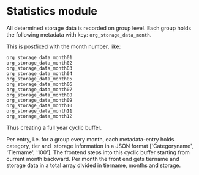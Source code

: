 # Statistics module

All determined storage data is recorded on group level.
Each group holds the following metadata with key: `org_storage_data_month`.

This is postfixed with the month number, like:
```
org_storage_data_month01
org_storage_data_month02
org_storage_data_month03
org_storage_data_month04
org_storage_data_month05
org_storage_data_month06
org_storage_data_month07
org_storage_data_month08
org_storage_data_month09
org_storage_data_month10
org_storage_data_month11
org_storage_data_month12
```
Thus creating a full year cyclic buffer.

Per entry, i.e. for a group every month, each metadata-entry holds category, tier and  storage information in a JSON format ['Categoryname', 'Tiername', '100'].
The frontend steps into this cyclic buffer starting from current month backward.
Per month the front end gets tiername and storage data in a total array divided in
tiername, months and storage.
